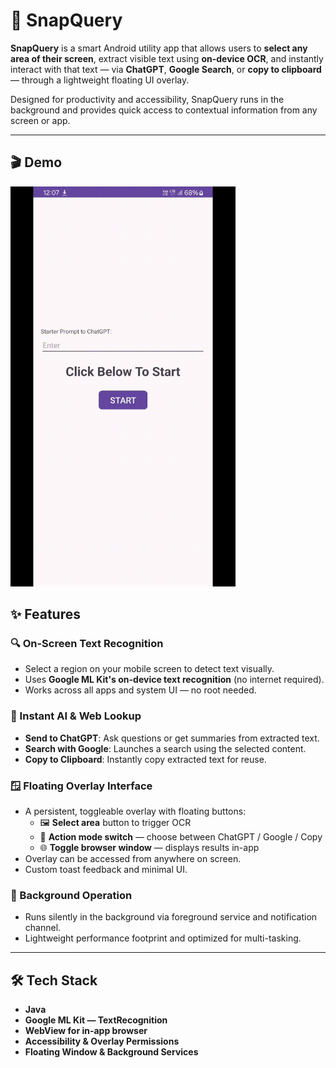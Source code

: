 # 📱 SnapQuery

**SnapQuery** is a smart Android utility app that allows users to **select any area of their screen**, extract visible text using **on-device OCR**, and instantly interact with that text — via **ChatGPT**, **Google Search**, or **copy to clipboard** — through a lightweight floating UI overlay.

Designed for productivity and accessibility, SnapQuery runs in the background and provides quick access to contextual information from any screen or app.

---

## 🎬 Demo

<img src="media/SnapQuery_Demo.gif" width="360"/>


## ✨ Features

### 🔍 On-Screen Text Recognition
- Select a region on your mobile screen to detect text visually.
- Uses **Google ML Kit's on-device text recognition** (no internet required).
- Works across all apps and system UI — no root needed.

### 🧠 Instant AI & Web Lookup
- **Send to ChatGPT**: Ask questions or get summaries from extracted text.
- **Search with Google**: Launches a search using the selected content.
- **Copy to Clipboard**: Instantly copy extracted text for reuse.

### 🪟 Floating Overlay Interface
- A persistent, toggleable overlay with floating buttons:
    - 🖼️ **Select area** button to trigger OCR
    - 🤖 **Action mode switch** — choose between ChatGPT / Google / Copy
    - 🌐 **Toggle browser window** — displays results in-app
- Overlay can be accessed from anywhere on screen.
- Custom toast feedback and minimal UI.

### 🔋 Background Operation
- Runs silently in the background via foreground service and notification channel.
- Lightweight performance footprint and optimized for multi-tasking.

---

## 🛠️ Tech Stack

- **Java**
- **Google ML Kit — TextRecognition**
- **WebView for in-app browser**
- **Accessibility & Overlay Permissions**
- **Floating Window & Background Services**